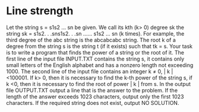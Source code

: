 # Line strength
Let the string s = s1s2 ... sn be given. We call its kth (k> 0) degree sk the string sk = s1s2. . .sns1s2. . .sn ...... s1s2 ... sn (k times). For example, the third degree of the abc string is the abcabcabc string.
The root k of a degree from the string s is the string t (if it exists) such that tk = s.
Your task is to write a program that finds the power of a string or the root of it.
The first line of the input file INPUT.TXT contains the string s, it contains only small letters of the English alphabet and has a nonzero length not exceeding 1000.
The second line of the input file contains an integer k ≠ 0, | k | <100001. If k> 0, then it is necessary to find the k-th power of the string s, if k <0, then it is necessary to find the root of power | k | from s.
In the output file OUTPUT.TXT output a line that is the answer to the problem. If the length of the answer exceeds 1023 characters, output only the first 1023 characters. If the required string does not exist, output NO SOLUTION.
